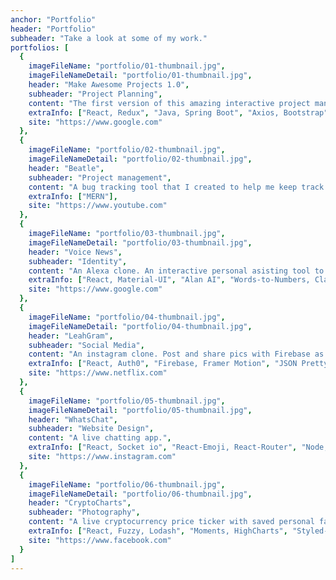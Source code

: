```yaml
---
anchor: "Portfolio"
header: "Portfolio"
subheader: "Take a look at some of my work."
portfolios: [
  {
    imageFileName: "portfolio/01-thumbnail.jpg",
    imageFileNameDetail: "portfolio/01-thumbnail.jpg",
    header: "Make Awesome Projects 1.0",
    subheader: "Project Planning",
    content: "The first version of this amazing interactive project management tool that I created to help me organize my tasks for in progress projects. M.A.P 2.0 is 75% done and will be release soon with new features such as lists and cards that drag and drop and a completely redisgned UI.",
    extraInfo: ["React, Redux", "Java, Spring Boot", "Axios, Bootstrap"],
    site: "https://www.google.com"
  },
  {
    imageFileName: "portfolio/02-thumbnail.jpg",
    imageFileNameDetail: "portfolio/02-thumbnail.jpg",
    header: "Beatle",
    subheader: "Project management",
    content: "A bug tracking tool that I created to help me keep track of bugs in my projects. You can create a bug, issue tickets and keep track of them.",
    extraInfo: ["MERN"],
    site: "https://www.youtube.com"
  },
  {
    imageFileName: "portfolio/03-thumbnail.jpg",
    imageFileNameDetail: "portfolio/03-thumbnail.jpg",
    header: "Voice News",
    subheader: "Identity",
    content: "An Alexa clone. An interactive personal asisting tool to read the news and have a small chat with you.",
    extraInfo: ["React, Material-UI", "Alan AI", "Words-to-Numbers, Classnames"],
    site: "https://www.google.com"
  },
  {
    imageFileName: "portfolio/04-thumbnail.jpg",
    imageFileNameDetail: "portfolio/04-thumbnail.jpg",
    header: "LeahGram",
    subheader: "Social Media",
    content: "An instagram clone. Post and share pics with Firebase as a backend.",
    extraInfo: ["React, Auth0", "Firebase, Framer Motion", "JSON Pretty"],
    site: "https://www.netflix.com"
  },
  {
    imageFileName: "portfolio/05-thumbnail.jpg",
    imageFileNameDetail: "portfolio/05-thumbnail.jpg",
    header: "WhatsChat",
    subheader: "Website Design",
    content: "A live chatting app.",
    extraInfo: ["React, Socket io", "React-Emoji, React-Router", "Node, and Express"],
    site: "https://www.instagram.com"
  },
  {
    imageFileName: "portfolio/06-thumbnail.jpg",
    imageFileNameDetail: "portfolio/06-thumbnail.jpg",
    header: "CryptoCharts",
    subheader: "Photography",
    content: "A live cryptocurrency price ticker with saved personal favorites and charts showing the price changes.",
    extraInfo: ["React, Fuzzy, Lodash", "Moments, HighCharts", "Styled-Components."],
    site: "https://www.facebook.com"
  }
]
---
```



